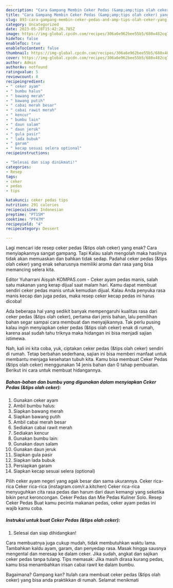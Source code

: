 ```yaml
---
description: "Cara Gampang Membin Ceker Pedas (&amp;amp;tips olah ceker) yang Enak Banget"
title: "Cara Gampang Membin Ceker Pedas (&amp;amp;tips olah ceker) yang Enak Banget"
slug: 893-cara-gampang-membin-ceker-pedas-and-amp-tips-olah-ceker-yang-enak-banget
category: Uncategorized
date: 2023-05-28T15:42:26.785Z
image: https://img-global.cpcdn.com/recipes/306a6e962bee55b5/680x482cq70/ceker-pedas-tips-olah-ceker-foto-resep-utama.jpg
hideToc: false
enableToc: true
enableTocContent: false
thumbnail: https://img-global.cpcdn.com/recipes/306a6e962bee55b5/680x482cq70/ceker-pedas-tips-olah-ceker-foto-resep-utama.jpg
cover: https://img-global.cpcdn.com/recipes/306a6e962bee55b5/680x482cq70/ceker-pedas-tips-olah-ceker-foto-resep-utama.jpg
author: Admin
authorAv: notfound
ratingvalue: 5
reviewcount: 8
recipeingredient:
- " ceker ayam"
- " bumbu halus"
- " bawang merah"
- " bawang putih"
- " cabai merah besar"
- " cabai rawit merah"
- " kencur"
- " bumbu lain"
- " daun salam"
- " daun jeruk"
- " gula pasir"
- " lada bubuk"
- " garam"
- " kecap sesuai selera optional"
recipeinstructions:

- "Selesai dan siap dinikmati!"
categories:
- Resep
tags:
- ceker
- pedas
- tips

katakunci: ceker pedas tips 
nutrition: 291 calories
recipecuisine: Indonesian
preptime: "PT15M"
cooktime: "PT47M"
recipeyield: "4"
recipecategory: Dessert

---
```



Lagi mencari ide resep ceker pedas (&amp;tips olah ceker) yang enak? Cara menyiapkannya sangat gampang. Tapi Kalau salah mengolah maka hasilnya tidak akan memuaskan dan bahkan tidak sedap. Padahal ceker pedas (&amp;tips olah ceker) yang enak seharusnya memiliki aroma dan rasa yang bisa memancing selera kita.


Editor Yuharrani Aisyah KOMPAS.com - Ceker ayam pedas manis, salah satu makanan yang kerap dijual saat malam hari. Kamu dapat membuat sendiri ceker pedas manis untuk kemudian dijual. Kalau Anda penyuka rasa manis kecap dan juga pedas, maka resep ceker kecap pedas ini harus dicoba!

Ada beberapa hal yang sedikit banyak mempengaruhi kualitas rasa dari ceker pedas (&amp;tips olah ceker), pertama dari jenis bahan, lalu pemilihan bahan segar sampai cara membuat dan menyajikannya. Tak perlu pusing kalau ingin menyiapkan ceker pedas (&amp;tips olah ceker) enak di rumah, karena asal sudah tahu triknya maka hidangan ini bisa menjadi sajian istimewa.


Nah, kali ini kita coba, yuk, ciptakan ceker pedas (&amp;tips olah ceker) sendiri di rumah. Tetap berbahan sederhana, sajian ini bisa memberi manfaat untuk membantu menjaga kesehatan tubuh kita. Kamu bisa membuat Ceker Pedas (&amp;tips olah ceker) menggunakan 14 jenis bahan dan 0 tahap pembuatan. Berikut ini cara untuk membuat hidangannya.

<!--inarticleads1-->

##### Bahan-bahan dan bumbu yang digunakan dalam menyiapkan Ceker Pedas (&amp;tips olah ceker):

1. Gunakan  ceker ayam
1. Ambil  bumbu halus:
1. Siapkan  bawang merah
1. Siapkan  bawang putih
1. Ambil  cabai merah besar
1. Sediakan  cabai rawit merah
1. Sediakan  kencur
1. Gunakan  bumbu lain:
1. Gunakan  daun salam
1. Gunakan  daun jeruk
1. Siapkan  gula pasir
1. Siapkan  lada bubuk
1. Persiapkan  garam
1. Siapkan  kecap sesuai selera (optional)


Pilih ceker ayam negeri yang agak besar dan sama ukurannya. Ceker rica-rica Ceker rica-rica (instagram.com/r.a.kitchen) Ceker rica-rica menyuguhkan cita rasa pedas dan harum dari daun kemangi yang seketika bikin perut keroncongan. Ceker Pedas dan Mie Pedas Kuliner Solo. Resep Ceker Pedas Buat kamu pecinta makanan pedas, ceker ayam pedas ini wajib kamu coba. 

<!--inarticleads2-->

##### Instruksi untuk buat Ceker Pedas (&amp;tips olah ceker):


1. Selesai dan siap dihidangkan!

Cara membuatnya juga cukup mudah, tidak membutuhkan waktu lama. Tambahkan kaldu ayam, garam, dan penyedap rasa. Masak hingga sausnya mengental dan meresap ke dalam ceker. Jika sudah, angkat dan sajikan ceker pedas tanpa tulang. Tips memasak: Jika masih dirasa kurang pedas, kamu bisa menambahkan irisan cabai rawit ke dalam bumbu. 

Bagaimana? Gampang kan? Itulah cara membuat ceker pedas (&amp;tips olah ceker) yang bisa anda praktikkan di rumah. Selamat menikmati

